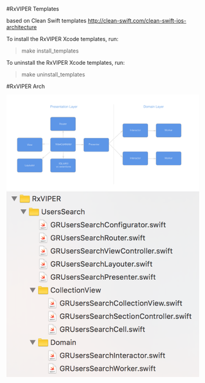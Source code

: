 #RxVIPER Templates

based on Clean Swift templates http://clean-swift.com/clean-swift-ios-architecture

To install the RxVIPER Xcode templates, run:

> make install_templates

To uninstall the RxVIPER Xcode templates, run:

> make uninstall_templates

#RxVIPER Arch

![alt tag](https://github.com/ki0k1/RxVIPER/blob/master/Images/rxviper.png)
![alt tag](https://github.com/ki0k1/RxVIPER/blob/master/Images/image1.png)
